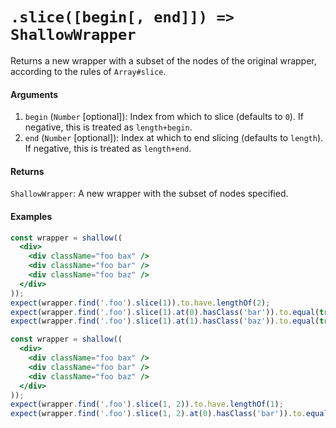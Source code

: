# `.slice([begin[, end]]) => ShallowWrapper`

Returns a new wrapper with a subset of the nodes of the original wrapper, according to the rules of `Array#slice`.


#### Arguments

1. `begin` (`Number` [optional]): Index from which to slice (defaults to `0`). If negative, this is treated as `length+begin`.
1. `end` (`Number` [optional]): Index at which to end slicing (defaults to `length`). If negative, this is treated as `length+end`.



#### Returns

`ShallowWrapper`: A new wrapper with the subset of nodes specified.



#### Examples

```jsx
const wrapper = shallow((
  <div>
    <div className="foo bax" />
    <div className="foo bar" />
    <div className="foo baz" />
  </div>
));
expect(wrapper.find('.foo').slice(1)).to.have.lengthOf(2);
expect(wrapper.find('.foo').slice(1).at(0).hasClass('bar')).to.equal(true);
expect(wrapper.find('.foo').slice(1).at(1).hasClass('baz')).to.equal(true);
```

```jsx
const wrapper = shallow((
  <div>
    <div className="foo bax" />
    <div className="foo bar" />
    <div className="foo baz" />
  </div>
));
expect(wrapper.find('.foo').slice(1, 2)).to.have.lengthOf(1);
expect(wrapper.find('.foo').slice(1, 2).at(0).hasClass('bar')).to.equal(true);
```
